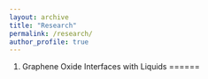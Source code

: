 ```yaml
---
layout: archive
title: "Research"
permalink: /research/
author_profile: true
---
```


1. Graphene Oxide Interfaces with Liquids
======